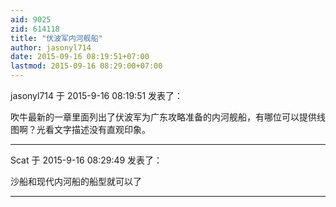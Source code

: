 ```yaml
---
aid: 9025
zid: 614118
title: "伏波军内河舰船"
author: jasonyl714
date: 2015-09-16 08:19:51+07:00
lastmod: 2015-09-16 08:29:00+07:00
---
```


jasonyl714 于 2015-9-16 08:19:51 发表了：

吹牛最新的一章里面列出了伏波军为广东攻略准备的内河舰船，有哪位可以提供线图啊？光看文字描述没有直观印象。

---

Scat 于 2015-9-16 08:29:49 发表了：

沙船和现代内河船的船型就可以了

---
